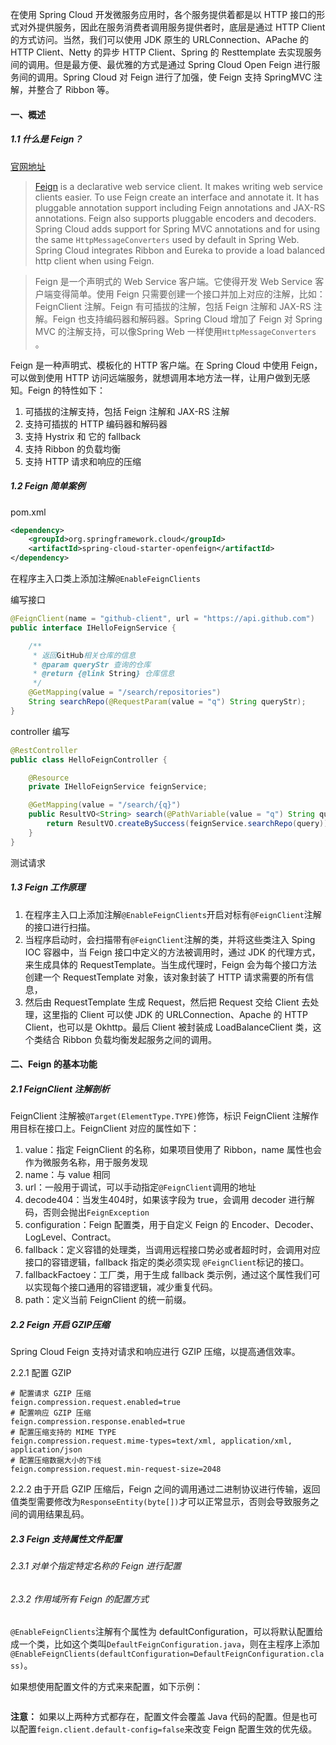 在使用 Spring Cloud 开发微服务应用时，各个服务提供着都是以 HTTP 接口的形式对外提供服务，因此在服务消费者调用服务提供者时，底层是通过 HTTP Client 的方式访问。当然，我们可以使用 JDK 原生的 URLConnection、APache 的 HTTP Client、Netty 的异步 HTTP Client、Spring 的 Resttemplate 去实现服务间的调用。但是最方便、最优雅的方式是通过 Spring Cloud Open Feign 进行服务间的调用。Spring Cloud 对 Feign 进行了加强，使 Feign 支持 SpringMVC 注解，并整合了 Ribbon 等。

#### 一、概述

##### 1.1 什么是 Feign？

[官网地址](http://cloud.spring.io/spring-cloud-static/Greenwich.RELEASE/single/spring-cloud.html#_spring_cloud_openfeign)

> [Feign](https://github.com/Netflix/feign) is a declarative web service client. It makes writing web service clients easier. To use Feign create an interface and annotate it. It has pluggable annotation support including Feign annotations and JAX-RS annotations. Feign also supports pluggable encoders and decoders. Spring Cloud adds support for Spring MVC annotations and for using the same `HttpMessageConverters` used by default in Spring Web. Spring Cloud integrates Ribbon and Eureka to provide a load balanced http client when using Feign.

> Feign 是一个声明式的 Web Service 客户端。它使得开发 Web Service 客户端变得简单。使用 Feign 只需要创建一个接口并加上对应的注解，比如：FeignClient 注解。Feign 有可插拔的注解，包括 Feign 注解和 JAX-RS 注解。Feign 也支持编码器和解码器。Spring Cloud 增加了 Feign 对 Spring MVC 的注解支持，可以像Spring Web 一样使用`HttpMessageConverters` 。

Feign 是一种声明式、模板化的 HTTP 客户端。在 Spring Cloud 中使用 Feign，可以做到使用 HTTP 访问远端服务，就想调用本地方法一样，让用户做到无感知。Feign 的特性如下：

1. 可插拔的注解支持，包括 Feign 注解和 JAX-RS 注解
2. 支持可插拔的 HTTP 编码器和解码器
3. 支持 Hystrix 和 它的 fallback
4. 支持 Ribbon 的负载均衡
5. 支持 HTTP 请求和响应的压缩

##### 1.2 Feign 简单案例

pom.xml

```xml
<dependency>
    <groupId>org.springframework.cloud</groupId>
    <artifactId>spring-cloud-starter-openfeign</artifactId>
</dependency>
```

在程序主入口类上添加注解`@EnableFeignClients`

编写接口

```java
@FeignClient(name = "github-client", url = "https://api.github.com")
public interface IHelloFeignService {

    /**
     * 返回GitHub相关仓库的信息
     * @param queryStr 查询的仓库
     * @return {@link String} 仓库信息
     */
    @GetMapping(value = "/search/repositories")
    String searchRepo(@RequestParam(value = "q") String queryStr);
}
```

controller 编写

```java
@RestController
public class HelloFeignController {

    @Resource
    private IHelloFeignService feignService;

    @GetMapping(value = "/search/{q}")
    public ResultVO<String> search(@PathVariable(value = "q") String query) {
        return ResultVO.createBySuccess(feignService.searchRepo(query));
    }
}
```

测试请求

##### 1.3 Feign 工作原理

1. 在程序主入口上添加注解`@EnableFeignClients`开启对标有`@FeignClient`注解的接口进行扫描。
2. 当程序启动时，会扫描带有`@FeignClient`注解的类，并将这些类注入 Sping IOC 容器中，当 Feign 接口中定义的方法被调用时，通过 JDK 的代理方式，来生成具体的 RequestTemplate。当生成代理时，Feign 会为每个接口方法创建一个 RequestTemplate 对象，该对象封装了 HTTP 请求需要的所有信息，
3. 然后由 RequestTemplate 生成 Request，然后把 Request 交给 Client 去处理，这里指的 Client 可以使 JDK 的 URLConnection、Apache 的 HTTP Client，也可以是 Okhttp。最后 Client 被封装成 LoadBalanceClient 类，这个类结合 Ribbon 负载均衡发起服务之间的调用。

#### 二、Feign 的基本功能

##### 2.1 FeignClient 注解剖析

FeignClient 注解被`@Target(ElementType.TYPE)`修饰，标识 FeignClient 注解作用目标在接口上。FeignClient 对应的属性如下：

1. value：指定 FeignClient 的名称，如果项目使用了 Ribbon，name 属性也会作为微服务名称，用于服务发现
2. name：与 value 相同
3. url：一般用于调试，可以手动指定`@FeignClient`调用的地址
4. decode404：当发生404时，如果该字段为 true，会调用 decoder 进行解码，否则会抛出`FeignException`
5. configuration：Feign 配置类，用于自定义 Feign 的 Encoder、Decoder、LogLevel、Contract。
6. fallback：定义容错的处理类，当调用远程接口势必或者超时时，会调用对应接口的容错逻辑，fallback 指定的类必须实现 `@FeignClient`标记的接口。
7. fallbackFactoey：工厂类，用于生成 fallback 类示例，通过这个属性我们可以实现每个接口通用的容错逻辑，减少重复代码。
8. path：定义当前 FeignClient 的统一前缀。

##### 2.2 Feign 开启 GZIP压缩

Spring Cloud Feign 支持对请求和响应进行 GZIP 压缩，以提高通信效率。

2.2.1 配置 GZIP

```properties
# 配置请求 GZIP 压缩
feign.compression.request.enabled=true
# 配置响应 GZIP 压缩
feign.compression.response.enabled=true
# 配置压缩支持的 MIME TYPE
feign.compression.request.mime-types=text/xml, application/xml, application/json
# 配置压缩数据大小的下线
feign.compression.request.min-request-size=2048
```

2.2.2 由于开启 GZIP 压缩后，Feign 之间的调用通过二进制协议进行传输，返回值类型需要修改为`ResponseEntity(byte[])`才可以正常显示，否则会导致服务之间的调用结果乱码。

##### 2.3 Feign 支持属性文件配置

###### 2.3.1 对单个指定特定名称的 Feign 进行配置

###### 2.3.2 作用域所有 Feign 的配置方式

`@EnableFeignClients`注解有个属性为 defaultConfiguration，可以将默认配置给成一个类，比如这个类叫`DefaultFeignConfiguration.java`，则在主程序上添加`@EnableFeignClients(defaultConfiguration=DefaultFeignConfiguration.class)`。

如果想使用配置文件的方式来来配置，如下示例：

```properties

```

**注意：** 如果以上两种方式都存在，配置文件会覆盖 Java 代码的配置。但是也可以配置`feign.client.default-config=false`来改变 Feign 配置生效的优先级。